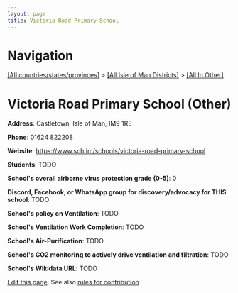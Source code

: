 ```yaml
---
layout: page
title: Victoria Road Primary School
---
```

# Navigation

[[All countries/states/provinces]](../../..) > [[All Isle of Man Districts]](../..) > [[All In Other]](..)

# Victoria Road Primary School (Other)

**Address**: Castletown, Isle of Man, IM9 1RE

**Phone**: 01624 822208

**Website**: <https://www.sch.im/schools/victoria-road-primary-school>

**Students**: TODO

**School's overall airborne virus protection grade (0-5)**: 0

**Discord, Facebook, or WhatsApp group for discovery/advocacy for THIS school**: TODO

**School's policy on Ventilation**: TODO

**School's Ventilation Work Completion**: TODO

**School's Air-Purification**: TODO

**School's CO2 monitoring to actively drive ventilation and filtration**: TODO

**School's Wikidata URL**: TODO


[Edit this page](https://github.com/ventilate-schools/IoM/edit/main/./Other/Victoria_Road_Primary_School.md). See also [rules for contribution](../../../contribution-rules/)